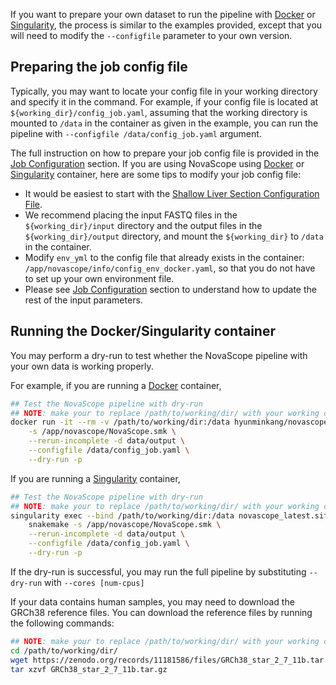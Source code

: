 If you want to prepare your own dataset to run the pipeline with [Docker](https://www.docker.com/) or [Singularity](https://sylabs.io/docs/), the process is similar to the examples provided, except that you will need to modify the `--configfile` parameter to your own version. 

## Preparing the job config file

Typically, you may want to locate your config file in your working directory and specify it in the command. For example, if your config file is located at `${working_dir}/config_job.yaml`, assuming that the working directory is mounted to `/data` in the container as given in the example, you can run the pipeline with `--configfile /data/config_job.yaml` argument.

The full instruction on how to prepare your job config file is provided in the [Job Configuration](../getting_started/job_config.md) section. If you are using NovaScope using [Docker](https://www.docker.com/) or [Singularity](https://sylabs.io/docs/) container, here are some tips to modify your job config file:

* It would be easiest to start with the [Shallow Liver Section Configuration File](testrun/shallow_liver_section/config_job.yaml).
* We recommend placing the input FASTQ files in the `${working_dir}/input` directory and the output files in the `${working_dir}/output` directory, and mount the `${working_dir}` to `/data` in the container.
* Modify `env_yml` to the config file that already exists in the container: `/app/novascope/info/config_env_docker.yaml`, so that you do not have to set up your own environment file.
* Please see [Job Configuration](../getting_started/job_config.md) section to understand how to update the rest of the input parameters.

## Running the Docker/Singularity container

You may perform a dry-run to test whether the NovaScope pipeline with your own data is working properly. 

For example, if you are running a [Docker](https://www.docker.com/) container,

```bash
## Test the NovaScope pipeline with dry-run
## NOTE: make your to replace /path/to/working/dir/ with your working directory
docker run -it --rm -v /path/to/working/dir:/data hyunminkang/novascope \
    -s /app/novascope/NovaScope.smk \
    --rerun-incomplete -d data/output \
    --configfile /data/config_job.yaml \
    --dry-run -p
```

If you are running a [Singularity](https://sylabs.io/docs/) container,

```bash
## Test the NovaScope pipeline with dry-run
## NOTE: make your to replace /path/to/working/dir/ with your working directory
singularity exec --bind /path/to/working/dir:/data novascope_latest.sif \
    snakemake -s /app/novascope/NovaScope.smk \
    --rerun-incomplete -d data/output \
    --configfile /data/config_job.yaml \
    --dry-run -p
```

If the dry-run is successful, you may run the full pipeline by substituting `--dry-run` with `--cores [num-cpus]`

If your data contains human samples, you may need to download the GRCh38 reference files. You can download the reference files by running the following commands:

```bash
## NOTE: make your to replace /path/to/working/dir/ with your working directory
cd /path/to/working/dir/
wget https://zenodo.org/records/11181586/files/GRCh38_star_2_7_11b.tar.gz
tar xzvf GRCh38_star_2_7_11b.tar.gz
```